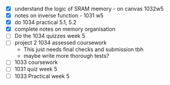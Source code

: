 - [x] understand the logic of SRAM memory - on canvas 1032w5
- [x] notes on inverse function - 1031 w5
- [x] do 1034 practical 5.1, 5.2
- [x] complete notes on memory organisation
- [ ] Do the 1034 quizzes week 5
- [ ] project 2 1034 assessed coursework
	- This just needs final checks and submission tbh
	- maybe write more thorough tests?
- [ ] 1033 coursework
- [ ] 1031 quiz week 5
- [ ] 1033 Practical week 5